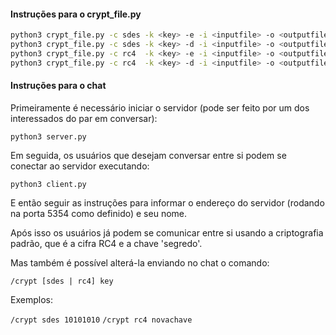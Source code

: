 #### Instruções para o crypt_file.py

```sh
python3 crypt_file.py -c sdes -k <key> -e -i <inputfile> -o <outputfile>
python3 crypt_file.py -c sdes -k <key> -d -i <inputfile> -o <outputfile>
python3 crypt_file.py -c rc4  -k <key> -e -i <inputfile> -o <outputfile>
python3 crypt_file.py -c rc4  -k <key> -d -i <inputfile> -o <outputfile>
```


#### Instruções para o chat

Primeiramente é necessário iniciar o servidor (pode ser feito por um dos interessados do par em conversar):

`python3 server.py`

Em seguida, os usuários que desejam conversar entre si podem se conectar ao servidor executando:

`python3 client.py`

E então seguir as instruções para informar o endereço do servidor (rodando na porta 5354 como definido) e seu nome.
 
Após isso os usuários já podem se comunicar entre si usando a
criptografia padrão, que é a cifra RC4 e a chave 'segredo'.

Mas também é possível alterá-la enviando no chat o comando:

`/crypt [sdes | rc4] key`

Exemplos:

`/crypt sdes 10101010`
`/crypt rc4 novachave`

